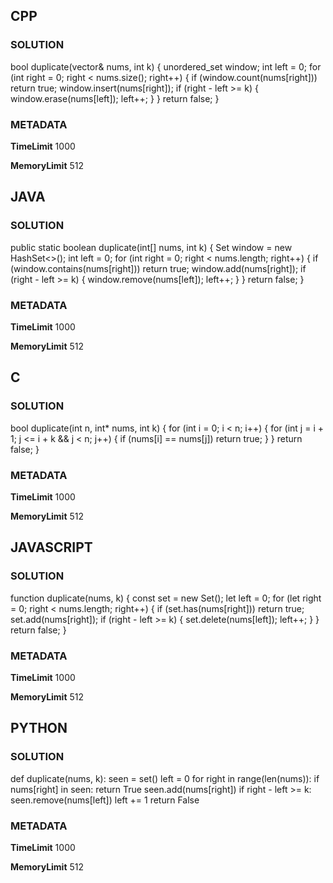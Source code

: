 ## CPP

### SOLUTION

bool duplicate(vector<int>& nums, int k) {
    unordered_set<int> window;
    int left = 0;
    for (int right = 0; right < nums.size(); right++) {
        if (window.count(nums[right])) return true;
        window.insert(nums[right]);
        if (right - left >= k) {
            window.erase(nums[left]);
            left++;
        }
    }
    return false;
}

### METADATA

**TimeLimit**
1000

**MemoryLimit** 
512

## JAVA

### SOLUTION

public static boolean duplicate(int[] nums, int k) {
    Set<Integer> window = new HashSet<>();
    int left = 0;
    for (int right = 0; right < nums.length; right++) {
        if (window.contains(nums[right])) return true;
        window.add(nums[right]);
        if (right - left >= k) {
            window.remove(nums[left]);
            left++;
        }
    }
    return false;
}

### METADATA

**TimeLimit**
1000

**MemoryLimit**
512

## C

### SOLUTION

bool duplicate(int n, int* nums, int k) {
    for (int i = 0; i < n; i++) {
        for (int j = i + 1; j <= i + k && j < n; j++) {
            if (nums[i] == nums[j]) return true;
        }
    }
    return false;
}


### METADATA

**TimeLimit**
1000

**MemoryLimit**
512

## JAVASCRIPT

### SOLUTION

function duplicate(nums, k) {
  const set = new Set();
  let left = 0;
  for (let right = 0; right < nums.length; right++) {
    if (set.has(nums[right])) return true;
    set.add(nums[right]);
    if (right - left >= k) {
      set.delete(nums[left]);
      left++;
    }
  }
  return false;
}

### METADATA

**TimeLimit**
1000

**MemoryLimit**
512

## PYTHON

### SOLUTION

def duplicate(nums, k):
    seen = set()
    left = 0
    for right in range(len(nums)):
        if nums[right] in seen:
            return True
        seen.add(nums[right])
        if right - left >= k:
            seen.remove(nums[left])
            left += 1
    return False

### METADATA

**TimeLimit**
1000

**MemoryLimit**
512
